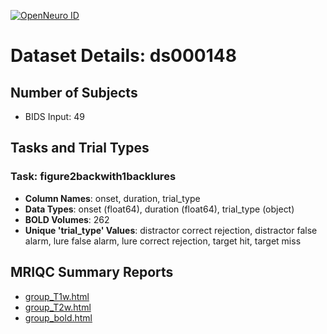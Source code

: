[![OpenNeuro ID](https://img.shields.io/badge/OpenNeuro_Dataset-ds000148-blue?style=for-the-badge)](https://openneuro.org/datasets/ds000148)

# Dataset Details: ds000148

## Number of Subjects
- BIDS Input: 49

## Tasks and Trial Types
### Task: figure2backwith1backlures
- **Column Names**: onset, duration, trial_type
- **Data Types**: onset (float64), duration (float64), trial_type (object)
- **BOLD Volumes**: 262
- **Unique 'trial_type' Values**: distractor correct rejection, distractor false alarm, lure false alarm, lure correct rejection, target hit, target miss

## MRIQC Summary Reports
- [group_T1w.html](https://htmlpreview.github.io/?https://github.com/demidenm/openneuro_glmfitlins/blob/main/statsmodel_specs/ds000148/mriqc_summary/group_T1w.html)
- [group_T2w.html](https://htmlpreview.github.io/?https://github.com/demidenm/openneuro_glmfitlins/blob/main/statsmodel_specs/ds000148/mriqc_summary/group_T2w.html)
- [group_bold.html](https://htmlpreview.github.io/?https://github.com/demidenm/openneuro_glmfitlins/blob/main/statsmodel_specs/ds000148/mriqc_summary/group_bold.html)
